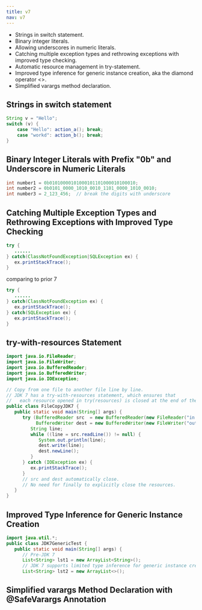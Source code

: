 ```yaml
---
title: v7
nav: v7
---
```


* Strings in switch statement.
* Binary integer literals.
* Allowing underscores in numeric literals.
* Catching multiple exception types and rethrowing exceptions with improved type checking.
* Automatic resource management in try-statement.
* Improved type inference for generic instance creation, aka the diamond operator <>.
* Simplified varargs method declaration.

## Strings in switch statement
```java
String v = "Hello";
switch (v) {
    case "Hello": action_a(); break;
    case "workd": action_b(); break;
}
```

## Binary Integer Literals with Prefix "0b" and Underscore in Numeric Literals

```java
int number1 = 0b01010000101000101101000010100010;
int number2 = 0b0101_0000_1010_0010_1101_0000_1010_0010;
int number3 = 2_123_456;  // break the digits with underscore
```

## Catching Multiple Exception Types and Rethrowing Exceptions with Improved Type Checking

```java
try {
   ......
} catch(ClassNotFoundException|SQLException ex) {
   ex.printStackTrace();
}
```

comparing to prior 7
```java
try {
   ......
} catch(ClassNotFoundException ex) {
   ex.printStackTrace();
} catch(SQLException ex) {
   ex.printStackTrace();
}
```

## try-with-resources Statement

```java
import java.io.FileReader;
import java.io.FileWriter;
import java.io.BufferedReader;
import java.io.BufferedWriter;
import java.io.IOException;

// Copy from one file to another file line by line.
// JDK 7 has a try-with-resources statement, which ensures that
//   each resource opened in try(resources) is closed at the end of the statement.
public class FileCopyJDK7 {
   public static void main(String[] args) {
      try (BufferedReader src  = new BufferedReader(new FileReader("in.txt"));
           BufferedWriter dest = new BufferedWriter(new FileWriter("out.txt"))) {
         String line;
         while ((line = src.readLine()) != null) {
            System.out.println(line);
            dest.write(line);
            dest.newLine();
         }
      } catch (IOException ex) {
         ex.printStackTrace();
      }
      // src and dest automatically close.
      // No need for finally to explicitly close the resources.
   }
}
```

## Improved Type Inference for Generic Instance Creation

```java
import java.util.*;
public class JDK7GenericTest {
   public static void main(String[] args) {
      // Pre-JDK 7
      List<String> lst1 = new ArrayList<String>();
      // JDK 7 supports limited type inference for generic instance creation with diamond opeator <>
      List<String> lst2 = new ArrayList<>();
```

## Simplified varargs Method Declaration with @SafeVarargs Annotation

